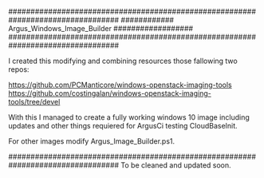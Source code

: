 ﻿#################################################################################
############              Argus_Windows_Image_Builder          ##################
#################################################################################

I created this modifying and combining resources those fallowing two repos:

https://github.com/PCManticore/windows-openstack-imaging-tools
https://github.com/costingalan/windows-openstack-imaging-tools/tree/devel

With this I managed to create a fully working windows 10 image including updates 
and other things requiered for ArgusCi testing CloudBaseInit.

For other images modify Argus_Image_Builder.ps1.


#################################################################################
			To be cleaned and updated soon. 